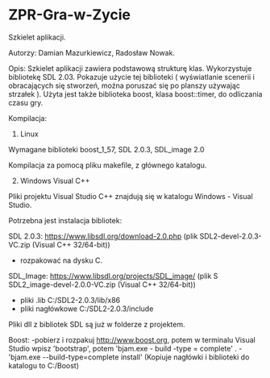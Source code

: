 # ZPR-Gra-w-Zycie
Szkielet aplikacji.

Autorzy: 
Damian Mazurkiewicz, Radosław Nowak.

Opis:
Szkielet aplikacji zawiera podstawową strukturę klas. Wykorzystuje bibliotekę SDL 2.03. Pokazuje użycie tej biblioteki
( wyświatlanie scenerii i obracających się stworzeń, można poruszać się po planszy używając strzałek ). Użyta jest także biblioteka boost, klasa boost::timer, do odliczania czasu gry.

Kompilacja:

1) Linux

Wymagane biblioteki boost_1_57, SDL 2.0.3, SDL_image 2.0

Kompilacja za pomocą pliku makefile, z głównego katalogu.

2) Windows Visual C++

Pliki projektu Visual Studio C++ znajdują się w katalogu Windows - Visual Studio.

Potrzebna jest instalacja bibliotek:

SDL 2.0.3: https://www.libsdl.org/download-2.0.php (plik SDL2-devel-2.0.3-VC.zip (Visual C++ 32/64-bit)) 
- rozpakować na dysku C.

SDL_Image: https://www.libsdl.org/projects/SDL_image/ (plik S SDL2_image-devel-2.0.0-VC.zip (Visual C++ 32/64-bit)) 
- pliki .lib C:/SDL2-2.0.3/lib/x86
- pliki nagłówkowe C:/SDL2-2.0.3/include
 
Pliki dll z bibliotek SDL są już w folderze z projektem.

Boost: 
-pobierz i rozpakuj http://www.boost.org, potem w terminalu  Visual Studio wpisz 'bootstrap', potem 'bjam.exe - build -type = complete' .
-'bjam.exe --build-type=complete install' (Kopiuje nagłówki i biblioteki do katalogu to C:/Boost)



